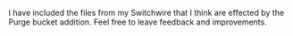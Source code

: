 I have included the files from my Switchwire that I think are effected by the Purge bucket addition. Feel free to leave feedback and improvements.
